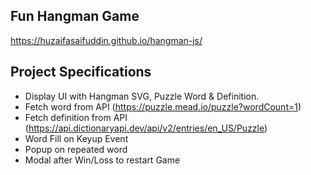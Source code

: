 ## Fun Hangman Game

https://huzaifasaifuddin.github.io/hangman-js/

## Project Specifications

- Display UI with Hangman SVG, Puzzle Word & Definition.
- Fetch word from API (https://puzzle.mead.io/puzzle?wordCount=1)
- Fetch definition from API (https://api.dictionaryapi.dev/api/v2/entries/en_US/Puzzle)
- Word Fill on Keyup Event
- Popup on repeated word
- Modal after Win/Loss to restart Game
